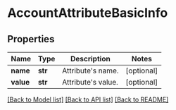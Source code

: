 # AccountAttributeBasicInfo

## Properties
Name | Type | Description | Notes
------------ | ------------- | ------------- | -------------
**name** | **str** | Attribute&#39;s name. | [optional] 
**value** | **str** | Attribute&#39;s value. | [optional] 

[[Back to Model list]](../README.md#documentation-for-models) [[Back to API list]](../README.md#documentation-for-api-endpoints) [[Back to README]](../README.md)


